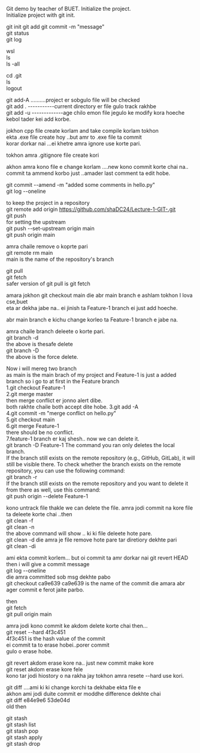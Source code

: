 Git demo by teacher of BUET.
Initialize the project.  
Initialize project with git init.  




git init 
git add 
git commit -m "message"  
git status  
git log  







wsl  
ls  
ls -all  




cd .git  
ls  
logout  



git add-A ..........project er sobgulo file will be checked  
git add . -----------current directory er file gulo track rakhbe  
git add -u -------------age chilo emon file jegulo ke modify kora hoeche  
kebol tader kei  add korbe.  






jokhon cpp file create korlam and take compile korlam tokhon  
ekta .exe file create hoy ..but amr to .exe file ta commit  
korar dorkar nai  ...ei khetre amra ignore use korte pari.  


tokhon amra .gitignore file create kori  




akhon amra kono file e change korlam ....new kono commit korte chai na..  
commit ta ammend korbo just ..amader last comment ta edit hobe.  



git commit --amend -m "added some comments in hello.py"  
git log --oneline  




to keep the project in a repository  
git remote add origin https://github.com/shaDC24/Lecture-1-GIT-.git  
git push  
for setting the upstream  
git push --set-upstream origin main  
git push origin main  

amra chaile remove o koprte pari  
git remote rm main  
main is the name of the repository's branch  



git pull  
git fetch  
safer version of git pull is git fetch  





amara jokhon git checkout main die abr main branch e ashlam tokhon I lova cse,buet  
eta ar dekha jabe na.. ei jinish ta Feature-1 branch ei just add hoeche.  

abr main branch e kichu change korleo ta Feature-1 branch e jabe na.  







amra chaile branch deleete o korte pari.  
git branch -d <branch name>  
the above is thesafe delete  
git branch -D <branch name>  
the above is the force delete.  



Now i will mereg two branch  
as main is the main brach of my project and Feature-1 is just a added branch so i go to at first in the Feature branch  
1.git checkout Feature-1  
2.git merge master  
then merge conflict er jonno alert dibe.  
both rakhte chaile both accept dite hobe. 
3.git add -A  
4.git commit -m "merge conflict on hello.py"   
5.git checkout main  
6.git merge Feature-1  
there should be no conflict.  
7.feature-1 branch er kaj shesh.. now we can delete it.  
git branch -D Feature-1 
The command you ran only deletes the local branch.  
 If the branch still exists on the remote repository (e.g., GitHub, GitLab), it will still be visible there. To check whether the branch exists on the remote repository, you can use the following command:  
git branch -r   
If the branch still exists on the remote repository and you want to delete it from there as well, use this command:  
git push origin --delete Feature-1




kono untrack file thakle we can delete the file.
amra jodi commit na kore file ta deleete korte chai ..then  
git clean -f   
git clean -n  
the above command will show .. ki ki file deleete hote pare.  
git clean -d die amra je file remove hote pare tar diretiory dekhte pari  
git clean -di






ami ekta commit korlem... but oi commit ta amr dorkar nai
git revert HEAD  
then i will give a commit message  
git log --oneline  
die amra committed sob msg dekhte pabo  
git checkout ca9e639
ca9e639 is the name of the commit die amara abr ager commit e ferot jaite parbo.  

then   
git fetch  
git pull origin main  


amra jodi kono commit ke akdom delete korte chai then...  
git reset --hard 4f3c451  
4f3c451 is the hash value of the commit  
ei commit ta to erase hobei..porer commit  
gulo o erase hobe.  




git revert akdom erase kore na.. just new commit make kore  
git reset akdom erase kore fele   
kono tar jodi hiostory o na rakha jay tokhon amra resete --hard use kori.  



git diff ....ami ki ki change korchi ta dekhabe  ekta file e   
akhon ami jodi duite commit er moddhe difference dekhte chai  
git diff  e84e9e6 53de04d  
old then



git stash  
git stash list  
git stash pop  
git stash apply  
git stash drop  










